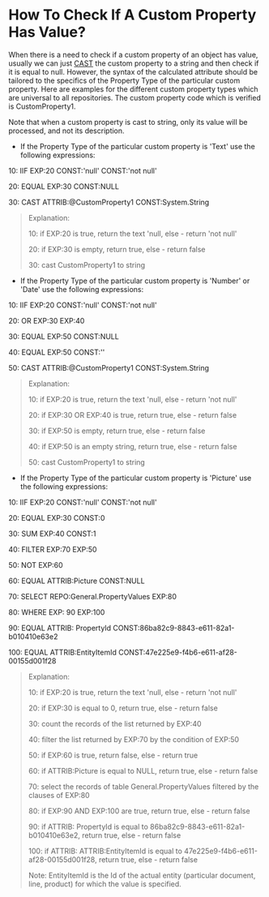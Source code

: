 # How To Check If A Custom Property Has Value?

When there is a need to check if a custom property of an object has value, usually we can just [CAST](https://enterpriseone.atlassian.net/wiki/spaces/techdoc/pages/40145742/CAST) the custom property to a string and then check if it is equal to null. However, the syntax of the calculated attribute should be tailored to the  specifics of the Property Type of the particular custom property. Here are examples for the different custom property types which are  universal to all repositories. The custom property code which is  verified is CustomProperty1.



Note that when a custom property is cast to string, only its value will be processed, and not its description.



- If the Property Type of the particular custom property is 'Text' use the following expressions:

10: IIF EXP:20 CONST:'null' CONST:'not null'

20: EQUAL EXP:30 CONST:NULL

30: CAST ATTRIB:@CustomProperty1 CONST:System.String

> Explanation:
>
> 10: if EXP:20 is true, return the text 'null, else - return 'not null'
>
> 20: if EXP:30 is empty, return true, else - return false
>
> 30: cast CustomProperty1 to string



- If the Property Type of the particular custom property is 'Number' or 'Date' use the following expressions:

10: IIF EXP:20 CONST:'null' CONST:'not null'

20: OR EXP:30 EXP:40

30: EQUAL EXP:50 CONST:NULL

40: EQUAL EXP:50 CONST:''

50: CAST ATTRIB:@CustomProperty1 CONST:System.String

> Explanation:
>
> 10: if EXP:20 is true, return the text 'null, else - return 'not null'
>
> 20: if EXP:30 OR EXP:40 is true, return true, else - return false
>
> 30: if EXP:50 is empty, return true, else - return false
>
> 40: if EXP:50 is an empty string, return true, else - return false
>
> 50: cast CustomProperty1 to string



- If the Property Type of the particular custom property is 'Picture' use the following expressions:

10: IIF EXP:20 CONST:'null' CONST:'not null'

20: EQUAL EXP:30 CONST:0

30: SUM EXP:40 CONST:1

40: FILTER EXP:70 EXP:50

50: NOT EXP:60            

60: EQUAL ATTRIB:Picture CONST:NULL

70: SELECT REPO:General.PropertyValues EXP:80

80: WHERE EXP: 90 EXP:100

90: EQUAL ATTRIB: PropertyId CONST:86ba82c9-8843-e611-82a1-b010410e63e2

100: EQUAL ATTRIB:EntityItemId CONST:47e225e9-f4b6-e611-af28-00155d001f28

> Explanation:
>
> 10: if EXP:20 is true, return the text 'null, else - return 'not null'
>
> 20: if EXP:30 is equal to 0, return true, else - return false
>
> 30: count the records of the list returned by EXP:40
>
> 40: filter the list returned by EXP:70 by the condition of EXP:50
>
> 50: if EXP:60 is true, return false, else - return true
>
> 60: if ATTRIB:Picture is equal to NULL, return true, else - return false
>
> 70: select the records of table General.PropertyValues filtered by the clauses of EXP:80
>
> 80: if EXP:90 AND EXP:100 are true, return true, else - return false
>
> 90: if ATTRIB: PropertyId is equal to 86ba82c9-8843-e611-82a1-b010410e63e2, return true, else - return false
>
> 100: if ATTRIB: ATTRIB:EntityItemId is equal to 47e225e9-f4b6-e611-af28-00155d001f28, return true, else - return false
>
> Note: EntityItemId is the Id of the actual entity (particular document, line, product) for which the value is specified.